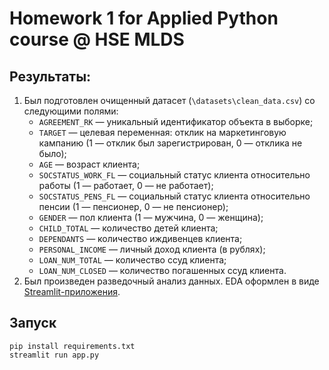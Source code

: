# Homework 1 for Applied Python course @ HSE MLDS 
## Результаты:
1. Был подготовлен очищенный датасет (`\datasets\clean_data.csv`) со следующими полями: 
    - `AGREEMENT_RK` — уникальный идентификатор объекта в выборке;
    - `TARGET` — целевая переменная: отклик на маркетинговую кампанию (1 — отклик был зарегистрирован, 0 — отклика не было);
    - `AGE` — возраст клиента;
    - `SOCSTATUS_WORK_FL` — социальный статус клиента относительно работы (1 — работает, 0 — не работает);
    - `SOCSTATUS_PENS_FL` — социальный статус клиента относительно пенсии (1 — пенсионер, 0 — не пенсионер);
    - `GENDER` — пол клиента (1 — мужчина, 0 — женщина);
    - `CHILD_TOTAL` — количество детей клиента;
    - `DEPENDANTS` — количество иждивенцев клиента;
    - `PERSONAL_INCOME` — личный доход клиента (в рублях);
    - `LOAN_NUM_TOTAL` — количество ссуд клиента;
    - `LOAN_NUM_CLOSED` — количество погашенных ссуд клиента.
2. Был произведен разведочный анализ данных. EDA оформлен в виде [Streamlit-приложения](https://muniev-eda.streamlit.app/).

## Запуск

```
pip install requirements.txt
streamlit run app.py
```
